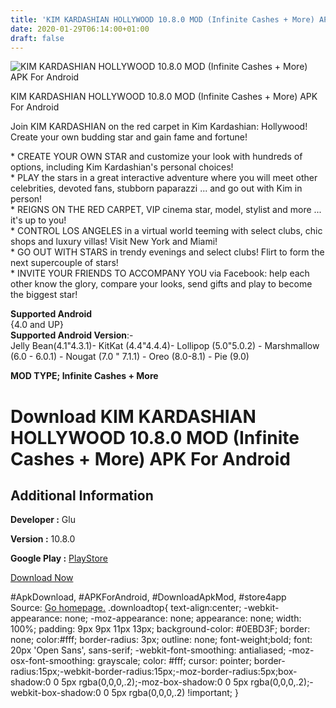 ```yaml
---
title: 'KIM KARDASHIAN HOLLYWOOD 10.8.0 MOD (Infinite Cashes + More) APK For Android'
date: 2020-01-29T06:14:00+01:00
draft: false
---
```


![KIM KARDASHIAN HOLLYWOOD 10.8.0 MOD (Infinite Cashes + More) APK For Android](https://i1.wp.com/apkhome.net/wp-content/uploads/2020/01/KIM-KARDASHIAN-HOLLYWOOD-10.8.0-MOD-Infinite-Cashes-More.png "KIM KARDASHIAN HOLLYWOOD 10.8.0 MOD (Infinite Cashes + More) APK For Android")

  

KIM KARDASHIAN HOLLYWOOD 10.8.0 MOD (Infinite Cashes + More) APK For Android

Join KIM KARDASHIAN on the red carpet in Kim Kardashian: Hollywood! Create your own budding star and gain fame and fortune!

\* CREATE YOUR OWN STAR and customize your look with hundreds of options, including Kim Kardashian's personal choices!  
\* PLAY the stars in a great interactive adventure where you will meet other celebrities, devoted fans, stubborn paparazzi ... and go out with Kim in person!  
\* REIGNS ON THE RED CARPET, VIP cinema star, model, stylist and more ... it's up to you!  
\* CONTROL LOS ANGELES in a virtual world teeming with select clubs, chic shops and luxury villas! Visit New York and Miami!  
\* GO OUT WITH STARS in trendy evenings and select clubs! Flirt to form the next supercouple of stars!  
\* INVITE YOUR FRIENDS TO ACCOMPANY YOU via Facebook: help each other know the glory, compare your looks, send gifts and play to become the biggest star!

**Supported Android**  
{4.0 and UP}  
**Supported Android Version**:-  
Jelly Bean(4.1"4.3.1)- KitKat (4.4"4.4.4)- Lollipop (5.0"5.0.2) - Marshmallow (6.0 - 6.0.1) - Nougat (7.0 " 7.1.1) - Oreo (8.0-8.1) - Pie (9.0)

**MOD TYPE; Infinite Cashes + More**

Download KIM KARDASHIAN HOLLYWOOD 10.8.0 MOD (Infinite Cashes + More) APK For Android
=====================================================================================

Additional Information
----------------------

**Developer :** Glu

**Version :** 10.8.0

**Google Play :** [PlayStore](https://play.google.com/store/apps/details?id=com.glu.stardomkim)

  

[Download Now](https://store4app.co/post/kim-kardashian-hollywood-10-8-0-mod-infinite-cashes-more-apk-for-android_1580233389)

  
#ApkDownload, #APKForAndroid, #DownloadApkMod, #store4app  
Source: [Go homepage.](https://store4app.co/post/kim-kardashian-hollywood-10-8-0-mod-infinite-cashes-more-apk-for-android_1580233389) .downloadtop{ text-align:center; -webkit-appearance: none; -moz-appearance: none; appearance: none; width: 100%; padding: 9px 9px 11px 13px; background-color: #0EBD3F; border: none; color:#fff; border-radius: 3px; outline: none; font-weight;bold; font: 20px 'Open Sans', sans-serif; -webkit-font-smoothing: antialiased; -moz-osx-font-smoothing: grayscale; color: #fff; cursor: pointer; border-radius:15px;-webkit-border-radius:15px;-moz-border-radius:5px;box-shadow:0 0 5px rgba(0,0,0,.2);-moz-box-shadow:0 0 5px rgba(0,0,0,.2);-webkit-box-shadow:0 0 5px rgba(0,0,0,.2) !important; }